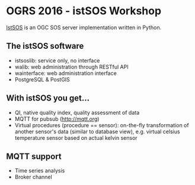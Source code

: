 # OGRS 2016 - istSOS Workshop

[IstSOS](http://istsos.org) is an OGC SOS server implementation written in Python.

## The istSOS software

* istsoslib: service only, no interface
* walib: web administration through RESTful API
* wainterface: web administration interface
* PostgreSQL & PostGIS

## With istSOS you get...

* QI, native quality index, quality assessment of data
* MQTT for pubsub (http://mqtt.org)
* Virtual procedures (procedure == sensor): on-the-fly transformation of another sensor's data (similar to database view), e.g. virtual celsius temperature sensor based on actual kelvin sensor

## MQTT support

* Time series analysis
* Broker channel